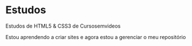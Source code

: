 # Estudos
 Estudos de HTML5 & CSS3 de Cursosemvideos 

 Estou aprendendo a criar sites e agora estou a gerenciar o meu repositório
